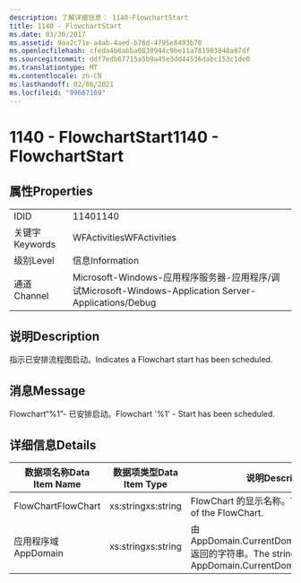 ```yaml
---
description: 了解详细信息： 1140-FlowchartStart
title: 1140 - FlowchartStart
ms.date: 03/30/2017
ms.assetid: 9aa2c71e-a4ab-4aed-b76d-4795e8493b70
ms.openlocfilehash: cfeda4b6abba0839944c9be11a781903840a87df
ms.sourcegitcommit: ddf7edb67715a5b9a45e3dd44536dabc153c1de0
ms.translationtype: MT
ms.contentlocale: zh-CN
ms.lasthandoff: 02/06/2021
ms.locfileid: "99667169"
---
```

# <a name="1140---flowchartstart"></a><span data-ttu-id="99417-103">1140 - FlowchartStart</span><span class="sxs-lookup"><span data-stu-id="99417-103">1140 - FlowchartStart</span></span>

## <a name="properties"></a><span data-ttu-id="99417-104">属性</span><span class="sxs-lookup"><span data-stu-id="99417-104">Properties</span></span>  
  
|||  
|-|-|  
|<span data-ttu-id="99417-105">ID</span><span class="sxs-lookup"><span data-stu-id="99417-105">ID</span></span>|<span data-ttu-id="99417-106">1140</span><span class="sxs-lookup"><span data-stu-id="99417-106">1140</span></span>|  
|<span data-ttu-id="99417-107">关键字</span><span class="sxs-lookup"><span data-stu-id="99417-107">Keywords</span></span>|<span data-ttu-id="99417-108">WFActivities</span><span class="sxs-lookup"><span data-stu-id="99417-108">WFActivities</span></span>|  
|<span data-ttu-id="99417-109">级别</span><span class="sxs-lookup"><span data-stu-id="99417-109">Level</span></span>|<span data-ttu-id="99417-110">信息</span><span class="sxs-lookup"><span data-stu-id="99417-110">Information</span></span>|  
|<span data-ttu-id="99417-111">通道</span><span class="sxs-lookup"><span data-stu-id="99417-111">Channel</span></span>|<span data-ttu-id="99417-112">Microsoft-Windows-应用程序服务器-应用程序/调试</span><span class="sxs-lookup"><span data-stu-id="99417-112">Microsoft-Windows-Application Server-Applications/Debug</span></span>|  
  
## <a name="description"></a><span data-ttu-id="99417-113">说明</span><span class="sxs-lookup"><span data-stu-id="99417-113">Description</span></span>  

 <span data-ttu-id="99417-114">指示已安排流程图启动。</span><span class="sxs-lookup"><span data-stu-id="99417-114">Indicates a Flowchart start has been scheduled.</span></span>  
  
## <a name="message"></a><span data-ttu-id="99417-115">消息</span><span class="sxs-lookup"><span data-stu-id="99417-115">Message</span></span>  

 <span data-ttu-id="99417-116">Flowchart“%1”- 已安排启动。</span><span class="sxs-lookup"><span data-stu-id="99417-116">Flowchart '%1' - Start has been scheduled.</span></span>  
  
## <a name="details"></a><span data-ttu-id="99417-117">详细信息</span><span class="sxs-lookup"><span data-stu-id="99417-117">Details</span></span>  
  
|<span data-ttu-id="99417-118">数据项名称</span><span class="sxs-lookup"><span data-stu-id="99417-118">Data Item Name</span></span>|<span data-ttu-id="99417-119">数据项类型</span><span class="sxs-lookup"><span data-stu-id="99417-119">Data Item Type</span></span>|<span data-ttu-id="99417-120">说明</span><span class="sxs-lookup"><span data-stu-id="99417-120">Description</span></span>|  
|--------------------|--------------------|-----------------|  
|<span data-ttu-id="99417-121">FlowChart</span><span class="sxs-lookup"><span data-stu-id="99417-121">FlowChart</span></span>|<span data-ttu-id="99417-122">xs:string</span><span class="sxs-lookup"><span data-stu-id="99417-122">xs:string</span></span>|<span data-ttu-id="99417-123">FlowChart 的显示名称。</span><span class="sxs-lookup"><span data-stu-id="99417-123">The display name of the FlowChart.</span></span>|  
|<span data-ttu-id="99417-124">应用程序域</span><span class="sxs-lookup"><span data-stu-id="99417-124">AppDomain</span></span>|<span data-ttu-id="99417-125">xs:string</span><span class="sxs-lookup"><span data-stu-id="99417-125">xs:string</span></span>|<span data-ttu-id="99417-126">由 AppDomain.CurrentDomain.FriendlyName 返回的字符串。</span><span class="sxs-lookup"><span data-stu-id="99417-126">The string returned by AppDomain.CurrentDomain.FriendlyName.</span></span>|
